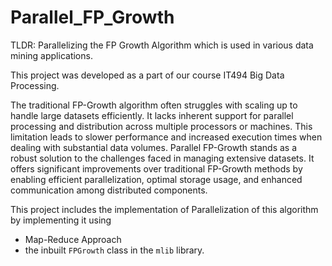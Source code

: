 # Parallel_FP_Growth
TLDR: Parallelizing the FP Growth Algorithm which is used in various data mining applications.

This project was developed as a part of our course IT494 Big Data Processing.

The traditional FP-Growth algorithm often struggles with scaling up to handle large datasets efficiently. It lacks inherent support for parallel processing and distribution across multiple processors or machines. This limitation leads to slower performance and increased execution times when dealing with substantial data volumes.
Parallel FP-Growth stands as a robust solution to the challenges faced in managing extensive datasets. It offers significant improvements over traditional FP-Growth methods by enabling efficient parallelization, optimal storage usage, and enhanced communication among distributed components.

This project includes the implementation of Parallelization of this algorithm by implementing it using
- Map-Reduce Approach
- the inbuilt ```FPGrowth``` class in the ```mlib``` library.
